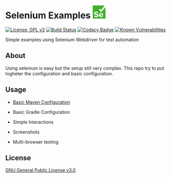 # Selenium Examples ![Selenium icon](icon.png)

[![License: GPL v3](https://img.shields.io/badge/License-GPLv3-blue.svg)](https://www.gnu.org/licenses/gpl-3.0)
[![Build Status](https://travis-ci.com/edumco/selenium-examples.svg?branch=master)](https://travis-ci.com/edumco/selenium-examples)
[![Codacy Badge](https://api.codacy.com/project/badge/Grade/eb2aabea896249c081881e7724f651da)](https://www.codacy.com/manual/edumco/selenium-examples?utm_source=github.com&amp;utm_medium=referral&amp;utm_content=edumco/selenium-examples&amp;utm_campaign=Badge_Grade)
[![Known Vulnerabilities](https://snyk.io/test/github/edumco/selenium-examples/badge.svg?targetFile=selenium-basic-maven/pom.xml)](https://snyk.io/test/github/edumco/selenium-examples?targetFile=selenium-basic-maven/pom.xml)

Simple examples using Selenium Webdriver for test automation

## About

Using selenium is easy but the setup still very complex. This repo try to put togheter the configuration and basic configuration.

## Usage

- [Basic Maven Configuration](selenium-basic-maven/README.md)

- Basic Gradle Configuration

- Simple Interactions

- Screenshots

- Multi-browser testing

## License

[GNU General Public License v3.0](LICENSE)
